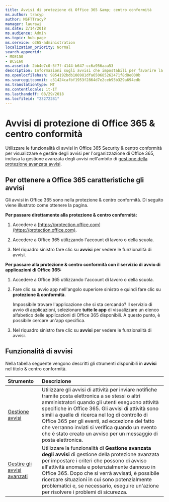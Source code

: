 ```yaml
---
title: Avvisi di protezione di Office 365 &amp; centro conformità
ms.author: tracyp
author: MSFTTracyP
manager: laurawi
ms.date: 2/14/2018
ms.audience: Admin
ms.topic: hub-page
ms.service: o365-administration
localization_priority: Normal
search.appverid:
- MOE150
- BCS160
ms.assetid: 2bb4e7c0-5f7f-4144-b647-cc6a956aaa53
description: Informazioni sugli avvisi che impostabili per favorire la sicurezza in Office 365.
ms.openlocfilehash: 9854192bdb108981dfa650685262471f8d8e000b
ms.sourcegitcommit: c31424cafbf1953f2864d7e2ceb95b329a694edb
ms.translationtype: MT
ms.contentlocale: it-IT
ms.lasthandoff: 08/29/2018
ms.locfileid: "23272281"
---
```

# <a name="alerts-in-the-office-365-security-amp-compliance-center"></a>Avvisi di protezione di Office 365 &amp; centro conformità

Utilizzare le funzionalità di avvisi in Office 365 Security &amp; centro conformità per visualizzare e gestire degli avvisi per l'organizzazione di Office 365, inclusa la gestione avanzata degli avvisi nell'ambito di [gestione della protezione avanzata avvisi](office-365-cas-overview.md).
  
## <a name="how-to-get-to-the-office-365-alerts-features"></a>Per ottenere a Office 365 caratteristiche gli avvisi

Gli avvisi in Office 365 sono nella protezione &amp; centro conformità. Di seguito viene illustrato come ottenere la pagina.
  
 **Per passare direttamente alla protezione &amp; centro conformità:**
  
1. Accedere a [https://protection.office.com](https://protection.office.com).
    
2. Accedere a Office 365 utilizzando l'account di lavoro o della scuola. 
    
3. Nel riquadro sinistro fare clic su **avvisi** per vedere le funzionalità di avvisi. 
    
 **Per passare alla protezione &amp; centro conformità con il servizio di avvio di applicazioni di Office 365:**
  
1. Accedere a Office 365 utilizzando l'account di lavoro o della scuola. 
    
2. Fare clic su avvio app nell'angolo superiore sinistro e quindi fare clic su **protezione &amp; conformità**.
    
    Impossibile trovare l'applicazione che si sta cercando? Il servizio di avvio di applicazioni, selezionare **tutte le app** di visualizzare un elenco alfabetico delle applicazioni di Office 365 disponibili. A questo punto, è possibile cercare un'app specifica. 
    
3. Nel riquadro sinistro fare clic su **avvisi** per vedere le funzionalità di avvisi. 
    
## <a name="alerts-features"></a>Funzionalità di avvisi

Nella tabella seguente vengono descritti gli strumenti disponibili in **avvisi** nel titolo &amp; centro conformità. 
  
|**Strumento**|**Descrizione**|
|:-----|:-----|
|[Gestione avvisi](create-activity-alerts.md) <br/> |Utilizzare gli avvisi di attività per inviare notifiche tramite posta elettronica a se stessi o altri amministratori quando gli utenti eseguono attività specifiche in Office 365. Gli avvisi di attività sono simili a quelle di ricerca nel log di controllo di Office 365 per gli eventi, ad eccezione del fatto che verranno inviati si verifica quando un evento che è stato creato un avviso per un messaggio di posta elettronica.  <br/> |
|[Gestire gli avvisi avanzati](office-365-cas-overview.md) <br/> |Utilizzare la funzionalità di **Gestione avanzata degli avvisi** di gestione della protezione avanzata per impostare i criteri che possono di avviso all'attività anomala e potenzialmente dannoso in Office 365. Dopo che si verrà avvisati, è possibile ricercare situazioni in cui sono potenzialmente problematici e, se necessario, eseguire un'azione per risolvere i problemi di sicurezza.<br/> |
   

